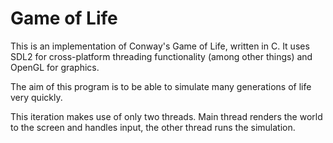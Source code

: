 Game of Life
============

This is an implementation of Conway's Game of Life, written in C. It uses SDL2 for cross-platform threading functionality (among other things) and OpenGL for graphics. 

The aim of this program is to be able to simulate many generations of life very quickly.  

This iteration makes use of only two threads. Main thread renders the world to the screen and handles input, the other thread runs the simulation. 

